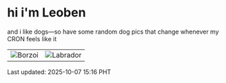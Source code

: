 # hi i'm Leoben

and i like dogs—so have some random dog pics that change whenever my CRON feels like it

|  |  |
|--------|----------|
| ![Borzoi](https://random-dog-vercel.vercel.app/api/random-borzoi?v=1759821379) | ![Labrador](https://random-dog-vercel.vercel.app/api/random-labrador?v=1759821379) |

Last updated: 2025-10-07 15:16 PHT

